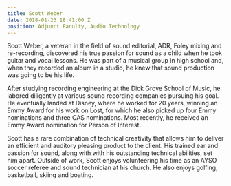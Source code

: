 ```yaml
---
title: Scott Weber
date: 2018-01-23 18:41:00 Z
position: Adjunct Faculty, Audio Technology
---
```


Scott Weber, a veteran in the field of sound editorial, ADR, Foley mixing and re-recording, discovered his true passion for sound as a child when he took guitar and vocal lessons. He was part of a musical group in high school and, when they recorded an album in a studio, he knew that sound production was going to be his life.

After studying recording engineering at the Dick Grove School of Music, he labored diligently at various sound recording companies pursuing his goal. He eventually landed at Disney, where he worked for 20 years, winning an Emmy Award for his work on Lost, for which he also picked up four Emmy nominations and three CAS nominations. Most recently, he received an Emmy Award nomination for Person of Interest.

Scott has a rare combination of technical creativity that allows him to deliver an efficient and auditory pleasing product to the client. His trained ear and passion for sound, along with with his outstanding technical abilities, set him apart. Outside of work, Scott enjoys volunteering his time as an AYSO soccer referee and sound technician at his church. He also enjoys golfing, basketball, skiing and boating.